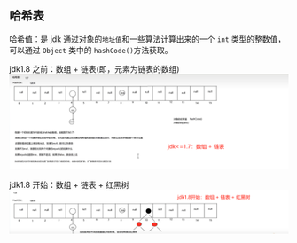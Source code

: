 ## 哈希表

哈希值：是 jdk 通过对象的`地址值`和一些算法计算出来的一个 `int` 类型的整数值，
可以通过 `Object` 类中的 `hashCode()`方法获取。

jdk1.8 之前：数组 + 链表(即，元素为链表的数组)
![哈希1.7](../../../images/哈希1.7.jpg)

jdk1.8 开始：数组 + 链表 + 红黑树
![哈希1.8](../../../images/哈希1.8.jpg)
